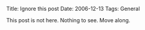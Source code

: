 Title: Ignore this post
Date: 2006-12-13
Tags: General

This post is not here. Nothing to see. Move along.

